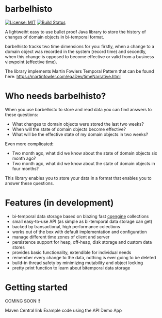 # barbelhisto
[![License: MIT](https://img.shields.io/badge/License-MIT-yellow.svg)](https://opensource.org/licenses/MIT)
[![Build Status](https://travis-ci.org/projectbarbel/barbelhisto-core.svg?branch=master)](https://travis-ci.org/projectbarbel/barbelhisto-core)

A lightweiht easy to use bullet proof Java library to store the history of changes of domain objects in bi-temporal format. 

barbelhisto tracks two time dimensions for you: firstly, when a change to a domain object was recorded in the system (record time) and secondly, when this change is opposed to become effective or valid from a business viewpoint (effective time).

The library implements Martin Fowlers Temporal Pattern that can be found here: https://martinfowler.com/eaaDev/timeNarrative.html

# Who needs barbelhisto?

When you use barbelhisto to store and read data you can find answers to these questions:

- What changes to domain objects were stored the last two weeks?
- When will the state of domain objects become effective?
- What will be the effective state of my domain objects in two weeks?

Even more complicated:

- Two month ago, what did we know about the state of domain objects six month ago?
- Two month ago, what did we know about the state of domain objects in four months?

This library enables you to store your data in a format that enables you to answer these questions.

# Features (in development)

- bi-temporal data storage based on blazing fast [cqengine](https://github.com/npgall/cqengine) collections
- small easy-to-use API (as simple as bi-temporal data storage can get)
- backed by transactional, high performance colections
- works out of the box with default implementation and configuration
- manage different time zones of client and server
- persistence support for heap, off-heap, disk storage and custom data stores
- provides basic functionality, extendible for individual needs
- remember every change to the data, nothing is ever going to be deleted
- build-in thread safety by minimizing mutability and object locking
- pretty print function to learn about bitemporal data storage

# Getting started

COMING SOON !!

Maven Central link
Example code using the API
Demo App
